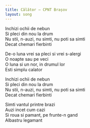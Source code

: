 ```yaml
---
title: Călător – CPNT Brașov
layout: song
---
```


Inchizi ochii de nebun  
Si pleci din nou la drum  
Nu stii, n-auzi, nu simti, nu poti sa simti  
Decat chemari fierbinti  

De-o luna vrei sa pleci si vrei s-alergi  
O noapte sau pe veci  
O luna si un nor, in drumul lor  
Esti simplu calator  

Inchizi ochii de nebun  
Si pleci din nou la drum  
Nu stii, n-auzi, nu simti, nu poti sa simti  
Decat chemari fierbinti  

Simti vantul printre brazi  
Auzi incet cum cazi  
Si roua si pamant, pe frunte-n gand  
Albastru legamant  
